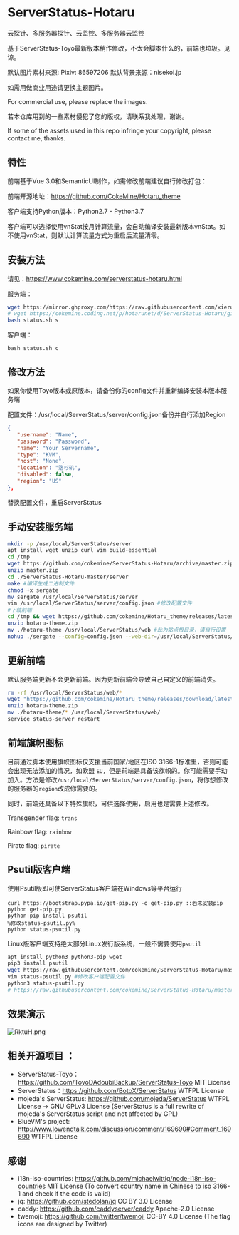 # ServerStatus-Hotaru
云探针、多服务器探针、云监控、多服务器云监控

基于ServerStatus-Toyo最新版本稍作修改，不太会脚本什么的，前端也垃圾。见谅。

默认图片素材来源: Pixiv:  86597206 默认背景来源：nisekoi.jp

如需用做商业用途请更换主题图片。

For commercial use, please replace the images.

若本仓库用到的一些素材侵犯了您的版权，请联系我处理，谢谢。

If some of the assets used in this repo infringe your copyright, please contact me, thanks.

## 特性

前端基于Vue 3.0和SemanticUI制作，如需修改前端建议自行修改打包：

前端开源地址：https://github.com/CokeMine/Hotaru_theme

客户端支持Python版本：Python2.7 - Python3.7

客户端可以选择使用vnStat按月计算流量，会自动编译安装最新版本vnStat。如不使用vnStat，则默认计算流量方式为重启后流量清零。

## 安装方法

请见：https://www.cokemine.com/serverstatus-hotaru.html

服务端：

```bash
wget https://mirror.ghproxy.com/https://raw.githubusercontent.com/xieruan/ServerStatus-Hotaru/master/status.sh
# wget https://cokemine.coding.net/p/hotarunet/d/ServerStatus-Hotaru/git/raw/master/status.sh 若服务器位于中国大陆建议选择Coding.net仓库
bash status.sh s
```

客户端：

```
bash status.sh c
```

## 修改方法

如果你使用Toyo版本或原版本，请备份你的config文件并重新编译安装本版本服务端

配置文件：/usr/local/ServerStatus/server/config.json备份并自行添加Region

```json
{
   "username": "Name",
   "password": "Password",
   "name": "Your Servername",
   "type": "KVM",
   "host": "None",
   "location": "洛杉矶",
   "disabled": false,
   "region": "US"
},
```

替换配置文件，重启ServerStatus

## 手动安装服务端

```bash
mkdir -p /usr/local/ServerStatus/server
apt install wget unzip curl vim build-essential
cd /tmp
wget https://github.com/cokemine/ServerStatus-Hotaru/archive/master.zip
unzip master.zip
cd ./ServerStatus-Hotaru-master/server
make #编译生成二进制文件
chmod +x sergate
mv sergate /usr/local/ServerStatus/server
vim /usr/local/ServerStatus/server/config.json #修改配置文件
#下载前端
cd /tmp && wget https://github.com/cokemine/Hotaru_theme/releases/latest/download/hotaru-theme.zip
unzip hotaru-theme.zip
mv ./hotaru-theme /usr/local/ServerStatus/web #此为站点根目录，请自行设置
nohup ./sergate --config=config.json --web-dir=/usr/local/ServerStatus/web --port=35601 > /tmp/serverstatus_server.log 2>&1 & #默认端口35601
```

## 更新前端

默认服务端更新不会更新前端。因为更新前端会导致自己自定义的前端消失。

```bash
rm -rf /usr/local/ServerStatus/web/*
wget "https://github.com/cokemine/Hotaru_theme/releases/download/latest/hotaru-theme.zip"
unzip hotaru-theme.zip
mv ./hotaru-theme/* /usr/local/ServerStatus/web/
service status-server restart
```

## 前端旗帜图标

目前通过脚本使用旗帜图标仅支援当前国家/地区在ISO 3166-1标准里，否则可能会出现无法添加的情况，如欧盟 `EU`，但是前端是具备该旗帜的。你可能需要手动加入。方法是修改`/usr/local/ServerStatus/server/config.json`，将你想修改的服务器的`region`改成你需要的。

同时，前端还具备以下特殊旗帜，可供选择使用，启用也是需要上述修改。

Transgender flag: `trans`

Rainbow flag: `rainbow`

Pirate flag: `pirate`

## Psutil版客户端

使用Psutil版即可使ServerStatus客户端在Windows等平台运行

```
curl https://bootstrap.pypa.io/get-pip.py -o get-pip.py ::若未安装pip
python get-pip.py
python pip install psutil
%修改status-psutil.py%
python status-psutil.py
```

Linux版客户端支持绝大部分Linux发行版系统，一般不需要使用`psutil`

```bash
apt install python3 python3-pip wget
pip3 install psutil
wget https://raw.githubusercontent.com/cokemine/ServerStatus-Hotaru/master/clients/status-psutil.py
vim status-psutil.py #修改客户端配置文件
python3 status-psutil.py
# https://raw.githubusercontent.com/cokemine/ServerStatus-Hotaru/master/clients/status-client.py 默认版本无需psutil依赖
```

## 效果演示

![RktuH.png](https://img.ams1.imgbed.xyz/2021/02/04/1nfJF.png)

## 相关开源项目 ： 
* ServerStatus-Toyo：https://github.com/ToyoDAdoubiBackup/ServerStatus-Toyo MIT License
* ServerStatus：https://github.com/BotoX/ServerStatus WTFPL License
* mojeda's ServerStatus: https://github.com/mojeda/ServerStatus WTFPL License -> GNU GPLv3 License (ServerStatus is a full rewrite of mojeda's ServerStatus script and not affected by GPL)
* BlueVM's project: http://www.lowendtalk.com/discussion/comment/169690#Comment_169690 WTFPL License

## 感谢

* i18n-iso-countries: https://github.com/michaelwittig/node-i18n-iso-countries MIT License (To convert country name in Chinese to iso 3166-1 and check if the code is valid)
* jq: https://github.com/stedolan/jq CC BY 3.0 License
* caddy: https://github.com/caddyserver/caddy Apache-2.0 License
* twemoji: https://github.com/twitter/twemoji CC-BY 4.0 License (The flag icons are designed by Twitter)

